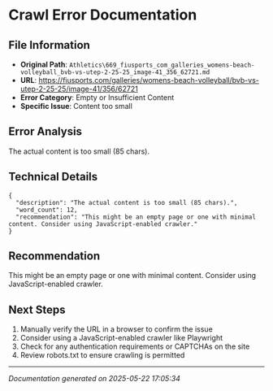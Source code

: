 # Crawl Error Documentation

## File Information
- **Original Path**: `Athletics\669_fiusports_com_galleries_womens-beach-volleyball_bvb-vs-utep-2-25-25_image-41_356_62721.md`
- **URL**: https://fiusports.com/galleries/womens-beach-volleyball/bvb-vs-utep-2-25-25/image-41/356/62721
- **Error Category**: Empty or Insufficient Content
- **Specific Issue**: Content too small

## Error Analysis
The actual content is too small (85 chars).

## Technical Details
```
{
  "description": "The actual content is too small (85 chars).",
  "word_count": 12,
  "recommendation": "This might be an empty page or one with minimal content. Consider using JavaScript-enabled crawler."
}
```

## Recommendation
This might be an empty page or one with minimal content. Consider using JavaScript-enabled crawler.

## Next Steps
1. Manually verify the URL in a browser to confirm the issue
2. Consider using a JavaScript-enabled crawler like Playwright
3. Check for any authentication requirements or CAPTCHAs on the site
4. Review robots.txt to ensure crawling is permitted

---
*Documentation generated on 2025-05-22 17:05:34*
